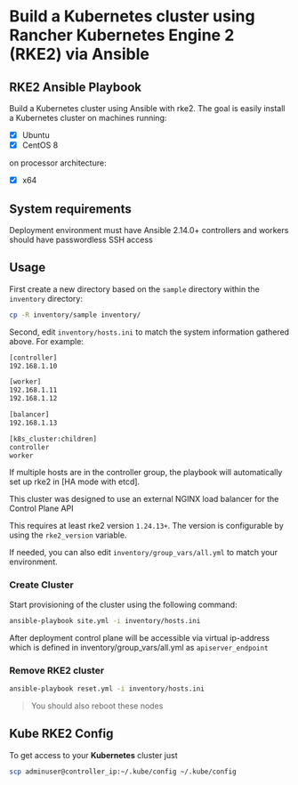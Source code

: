 # Build a Kubernetes cluster using Rancher Kubernetes Engine 2 (RKE2) via Ansible

## RKE2 Ansible Playbook

Build a Kubernetes cluster using Ansible with rke2. The goal is easily install a Kubernetes cluster on machines running:

- [X] Ubuntu
- [X] CentOS 8

on processor architecture:

- [X] x64

## System requirements

Deployment environment must have Ansible 2.14.0+
controllers and workers should have passwordless SSH access

## Usage

First create a new directory based on the `sample` directory within the `inventory` directory:

```bash
cp -R inventory/sample inventory/
```

Second, edit `inventory/hosts.ini` to match the system information gathered above. For example:

```bash
[controller]
192.168.1.10

[worker]
192.168.1.11
192.168.1.12

[balancer]
192.168.1.13

[k8s_cluster:children]
controller
worker
```

If multiple hosts are in the controller group, the playbook will automatically set up rke2 in [HA mode with etcd].

This cluster was designed to use an external NGINX load balancer for the Control Plane API

This requires at least rke2 version `1.24.13+`. The version is configurable by using the `rke2_version` variable.

If needed, you can also edit `inventory/group_vars/all.yml` to match your environment.

### Create Cluster

Start provisioning of the cluster using the following command:

```bash
ansible-playbook site.yml -i inventory/hosts.ini
```

After deployment control plane will be accessible via virtual ip-address which is defined in inventory/group_vars/all.yml as `apiserver_endpoint`

### Remove RKE2 cluster

```bash
ansible-playbook reset.yml -i inventory/hosts.ini
```

>You should also reboot these nodes 

## Kube RKE2 Config

To get access to your **Kubernetes** cluster just

```bash
scp adminuser@controller_ip:~/.kube/config ~/.kube/config
```
